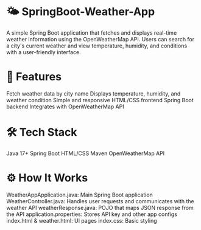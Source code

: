 # 🌤️ SpringBoot-Weather-App
A simple Spring Boot application that fetches and displays real-time weather information using the OpenWeatherMap API. Users can search for a city's current weather and view temperature, humidity, and conditions with a user-friendly interface.

# 🚀 Features
Fetch weather data by city name
Displays temperature, humidity, and weather condition
Simple and responsive HTML/CSS frontend
Spring Boot backend
Integrates with OpenWeatherMap API

# 🛠️ Tech Stack
Java 17+
Spring Boot
HTML/CSS
Maven
OpenWeatherMap API

# ⚙️ How It Works
WeatherAppApplication.java: Main Spring Boot application
WeatherController.java: Handles user requests and communicates with the weather API
weatherResponse.java: POJO that maps JSON response from the API
application.properties: Stores API key and other app configs
index.html & weather.html: UI pages
index.css: Basic styling

